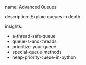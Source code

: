 name: Advanced Queues

description: Explore queues in depth.

insights:
  - a-thread-safe-queue
  - queue-s-and-threads
  - prioritize-your-queue
  - special-queue-methods
  - heap-priority-queue-in-python
